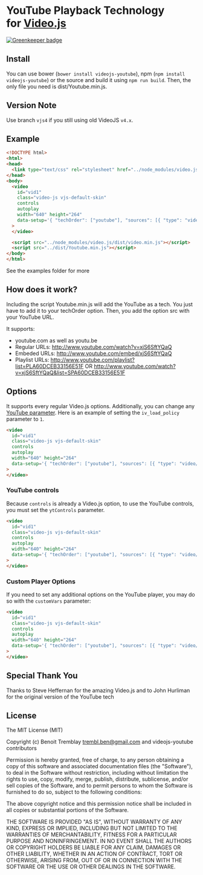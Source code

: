 # YouTube Playback Technology<br />for [Video.js](https://github.com/videojs/video.js)

[![Greenkeeper badge](https://badges.greenkeeper.io/videojs/videojs-youtube.svg)](https://greenkeeper.io/)

## Install
You can use bower (`bower install videojs-youtube`), npm (`npm install videojs-youtube`) or the source and build it using `npm run build`. Then, the only file you need is dist/Youtube.min.js.

## Version Note
Use branch `vjs4` if you still using old VideoJS `v4.x`.

## Example
```html
<!DOCTYPE html>
<html>
<head>
  <link type="text/css" rel="stylesheet" href="../node_modules/video.js/dist/video-js.min.css" />
</head>
<body>
  <video
    id="vid1"
    class="video-js vjs-default-skin"
    controls
    autoplay
    width="640" height="264"
    data-setup='{ "techOrder": ["youtube"], "sources": [{ "type": "video/youtube", "src": "https://www.youtube.com/watch?v=xjS6SftYQaQ"}] }'
  >
  </video>

  <script src="../node_modules/video.js/dist/video.min.js"></script>
  <script src="../dist/Youtube.min.js"></script>
</body>
</html>
```

See the examples folder for more

## How does it work?
Including the script Youtube.min.js will add the YouTube as a tech. You just have to add it to your techOrder option. Then, you add the option src with your YouTube URL.

It supports:
- youtube.com as well as youtu.be
- Regular URLs: http://www.youtube.com/watch?v=xjS6SftYQaQ
- Embeded URLs: http://www.youtube.com/embed/xjS6SftYQaQ
- Playlist URLs: http://www.youtube.com/playlist?list=PLA60DCEB33156E51F OR http://www.youtube.com/watch?v=xjS6SftYQaQ&list=SPA60DCEB33156E51F

## Options
It supports every regular Video.js options. Additionally, you can change any [YouTube parameter](https://developers.google.com/youtube/player_parameters?hl=en#Parameters). Here is an example of setting the `iv_load_policy` parameter to `1`.

```html
<video
  id="vid1"
  class="video-js vjs-default-skin"
  controls
  autoplay
  width="640" height="264"
  data-setup='{ "techOrder": ["youtube"], "sources": [{ "type": "video/youtube", "src": "https://www.youtube.com/watch?v=xjS6SftYQaQ"}], "youtube": { "iv_load_policy": 1 } }'
>
</video>
```

### YouTube controls
Because `controls` is already a Video.js option, to use the YouTube controls, you must set the `ytControls` parameter.

```html
<video
  id="vid1"
  class="video-js vjs-default-skin"
  controls
  autoplay
  width="640" height="264"
  data-setup='{ "techOrder": ["youtube"], "sources": [{ "type": "video/youtube", "src": "https://www.youtube.com/watch?v=xjS6SftYQaQ"}], "youtube": { "ytControls": 2 } }'
>
</video>
```

### Custom Player Options
If you need to set any additional options on the YouTube player, you may do so with the `customVars` parameter:

```html
<video
  id="vid1"
  class="video-js vjs-default-skin"
  controls
  autoplay
  width="640" height="264"
  data-setup='{ "techOrder": ["youtube"], "sources": [{ "type": "video/youtube", "src": "https://www.youtube.com/watch?v=xjS6SftYQaQ"}], "youtube": { "customVars": { "wmode": "transparent" } } }'
>
</video>
```

## Special Thank You
Thanks to Steve Heffernan for the amazing Video.js and to John Hurliman for the original version of the YouTube tech

## License
The MIT License (MIT)

Copyright (c) Benoit Tremblay <trembl.ben@gmail.com> and videojs-youtube contributors

Permission is hereby granted, free of charge, to any person obtaining a copy
of this software and associated documentation files (the "Software"), to deal
in the Software without restriction, including without limitation the rights
to use, copy, modify, merge, publish, distribute, sublicense, and/or sell
copies of the Software, and to permit persons to whom the Software is
furnished to do so, subject to the following conditions:

The above copyright notice and this permission notice shall be included in
all copies or substantial portions of the Software.

THE SOFTWARE IS PROVIDED "AS IS", WITHOUT WARRANTY OF ANY KIND, EXPRESS OR
IMPLIED, INCLUDING BUT NOT LIMITED TO THE WARRANTIES OF MERCHANTABILITY,
FITNESS FOR A PARTICULAR PURPOSE AND NONINFRINGEMENT. IN NO EVENT SHALL THE
AUTHORS OR COPYRIGHT HOLDERS BE LIABLE FOR ANY CLAIM, DAMAGES OR OTHER
LIABILITY, WHETHER IN AN ACTION OF CONTRACT, TORT OR OTHERWISE, ARISING FROM,
OUT OF OR IN CONNECTION WITH THE SOFTWARE OR THE USE OR OTHER DEALINGS IN
THE SOFTWARE.
